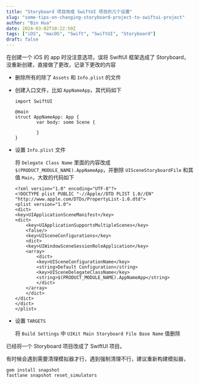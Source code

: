 ```yaml
---
title: "Storyboard 项目改成 SwiftUI 项目的几个设置"
slug: "some-tips-on-changing-storyboard-project-to-swiftui-project"
author: "Bin Hua"
date: 2024-03-02T10:22:59Z
tags: ["iOS", "macOS", "Swift", "SwiftUI", "Storyboard"]
draft: false
---
```


在创建一个 iOS 的 app 时没注意选项，误将 SwiftUI 框架选成了 Storyboard，没重新创建，直接做了更改，记录下更改的内容

- 删除所有的除了 `Assets` 和 `Info.plist` 的文件

- 创建入口文件，比如 `AppNameApp`，其代码如下

    ```
    import SwiftUI

    @main
    struct AppNameApp: App {
            var body: some Scene {
                
            }
    }
    ```

- 设置 `Info.plist` 文件

    将 `Delegate Class Name` 里面的内容改成 `$(PRODUCT_MODULE_NAME).AppNameApp`，并删除 `UISceneStoryboardFile` 和其值 `Main`，大致的代码如下

    ```
    <?xml version="1.0" encoding="UTF-8"?>
    <!DOCTYPE plist PUBLIC "-//Apple//DTD PLIST 1.0//EN" "http://www.apple.com/DTDs/PropertyList-1.0.dtd">
    <plist version="1.0">
    <dict>
    <key>UIApplicationSceneManifest</key>
    <dict>
        <key>UIApplicationSupportsMultipleScenes</key>
        <false/>
        <key>UISceneConfigurations</key>
        <dict>
        <key>UIWindowSceneSessionRoleApplication</key>
        <array>
            <dict>
            <key>UISceneConfigurationName</key>
            <string>Default Configuration</string>
            <key>UISceneDelegateClassName</key>
            <string>$(PRODUCT_MODULE_NAME).AppNameApp</string>
            </dict>
        </array>
        </dict>
    </dict>
    </dict>
    </plist>
    ```

- 设置 `TARGETS`

    将 `Build Settings` 中 `UIKit Main Storyboard File Base Name` 值删除

已经将一个 Storyboard 项目改成了 SwiftUI 项目。

有时候会遇到需要清理模拟器才行，遇到强制清理不行，建议重新构建模拟器，

```
gem install snapshot
fastlane snapshot reset_simulators
```